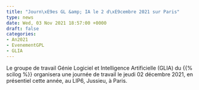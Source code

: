 ```yaml
---
title: "Journ\xE9es GL &amp; IA le 2 d\xE9cembre 2021 sur Paris"
type: news
date: Wed, 03 Nov 2021 18:57:00 +0000
draft: false
categories:
- An2021
- EvenementGPL
- GLIA
---
```


Le groupe de travail Génie Logiciel et Intelligence Artificielle (GLIA) du {{% scilog %}} organisera une journée de travail le jeudi 02 décembre 2021, en présentiel cette année, au LIP6, Jussieu, à Paris.
